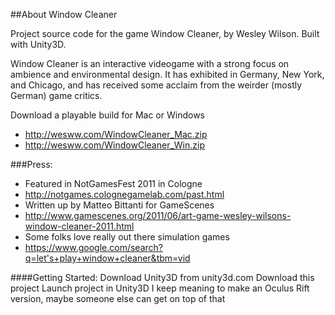 ##About Window Cleaner

Project source code for the game Window Cleaner, by Wesley Wilson. Built with Unity3D.

Window Cleaner is an interactive videogame with a strong focus on ambience and environmental design. It has exhibited in Germany, New York, and Chicago, and has received some acclaim from the weirder (mostly German) game critics.

Download a playable build for Mac or Windows
   - http://wesww.com/WindowCleaner_Mac.zip 
   - http://wesww.com/WindowCleaner_Win.zip

###Press:
   - Featured in NotGamesFest 2011 in Cologne
   - http://notgames.colognegamelab.com/past.html
   - Written up by Matteo Bittanti for GameScenes
   - http://www.gamescenes.org/2011/06/art-game-wesley-wilsons-window-cleaner-2011.html
   - Some folks love really out there simulation games
   - https://www.google.com/search?q=let's+play+window+cleaner&tbm=vid

####Getting Started:
Download Unity3D from unity3d.com
Download this project
Launch project in Unity3D
I keep meaning to make an Oculus Rift version, maybe someone else can get on top of that
